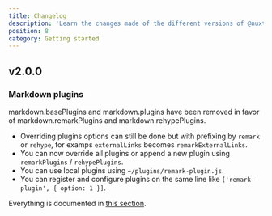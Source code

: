 ```yaml
---
title: Changelog
description: 'Learn the changes made of the different versions of @nuxt/content module.'
position: 8
category: Getting started
---
```


## v2.0.0

### Markdown plugins

<base-alert>
  markdown.basePlugins and markdown.plugins have been removed in favor of markdown.remarkPlugins and markdown.rehypePlugins.
</base-alert>

- Overriding plugins options can still be done but with prefixing by `remark` or `rehype`, for examps `externalLinks` becomes `remarkExternalLinks`.
- You can now override all plugins or append a new plugin using `remarkPlugins` / `rehypePlugins`.
- You can use local plugins using `~/plugins/remark-plugin.js`.
- You can register and configure plugins on the same line like `['remark-plugin', { option: 1 }]`.

Everything is documented in [this section](/configuration#markdown).